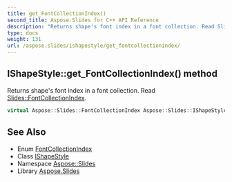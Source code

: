 ```yaml
---
title: get_FontCollectionIndex()
second_title: Aspose.Slides for C++ API Reference
description: "Returns shape's font index in a font collection. Read Slides::FontCollectionIndex."
type: docs
weight: 131
url: /aspose.slides/ishapestyle/get_fontcollectionindex/
---
```

## IShapeStyle::get_FontCollectionIndex() method


Returns shape's font index in a font collection. Read [Slides::FontCollectionIndex](../../fontcollectionindex/).

```cpp
virtual Aspose::Slides::FontCollectionIndex Aspose::Slides::IShapeStyle::get_FontCollectionIndex()=0
```

## See Also

* Enum [FontCollectionIndex](../../fontcollectionindex/)
* Class [IShapeStyle](../)
* Namespace [Aspose::Slides](../../)
* Library [Aspose.Slides](../../../)